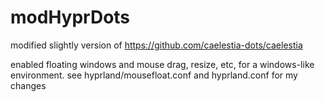 # modHyprDots

modified slightly version of https://github.com/caelestia-dots/caelestia

enabled floating windows and mouse drag, resize, etc, for a windows-like environment.
see hyprland/mousefloat.conf and hyprland.conf for my changes
